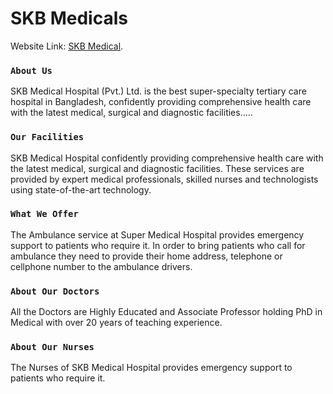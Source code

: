 # SKB Medicals

 Website Link: [SKB Medical](https://skb-medical.web.app/).

### `About Us`
SKB Medical Hospital (Pvt.) Ltd. is the best super-specialty tertiary care hospital in Bangladesh, confidently providing comprehensive health care with the latest medical, surgical and diagnostic facilities.....

### `Our Facilities`
SKB Medical Hospital confidently providing comprehensive health care with the latest medical, surgical and diagnostic facilities. These services are provided by expert medical professionals, skilled nurses and technologists using state-of-the-art technology.

### `What We Offer`
The Ambulance service at Super Medical Hospital provides emergency support to patients who require it. In order to bring patients who call for ambulance they need to provide their home address, telephone or cellphone number to the ambulance drivers.

### `About Our Doctors`
All the Doctors are Highly Educated and Associate Professor holding PhD in Medical with over 20 years of teaching experience.

### `About Our Nurses`
The Nurses of SKB Medical Hospital provides emergency support to patients who require it.
